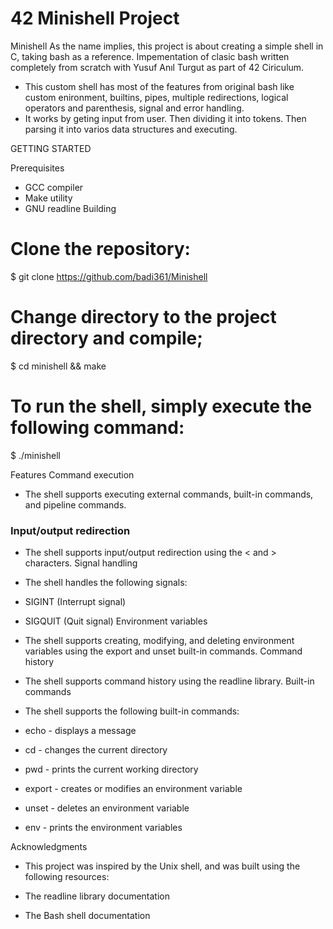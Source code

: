 # 42 Minishell Project

Minishell
As the name implies, this project is about creating a simple shell in C, taking bash as a reference. Impementation of clasic bash written completely from scratch with Yusuf Anıl Turgut as part of 42 Ciriculum.

  * This custom shell has most of the features from original bash like custom enironment, builtins, pipes, multiple redirections, logical operators and parenthesis, signal and error      handling.
  * It works by geting input from user. Then dividing it into tokens. Then parsing it into varios data structures and executing.

GETTING STARTED

Prerequisites
  * GCC compiler
  * Make utility
  * GNU readline
Building

# Clone the repository:
$ git clone https://github.com/badi361/Minishell

# Change directory to the project directory and compile;
$ cd minishell && make

# To run the shell, simply execute the following command:
$ ./minishell

Features
Command execution
  * The shell supports executing external commands, built-in commands, and pipeline commands.
### Input/output redirection
  * The shell supports input/output redirection using the < and > characters.
Signal handling
  * The shell handles the following signals:

  * SIGINT (Interrupt signal)
  * SIGQUIT (Quit signal)
Environment variables
  * The shell supports creating, modifying, and deleting environment variables using the export and unset built-in commands.
Command history
  * The shell supports command history using the readline library.
Built-in commands
  * The shell supports the following built-in commands:

  * echo - displays a message
  * cd - changes the current directory
  * pwd - prints the current working directory
  * export - creates or modifies an environment variable
  * unset - deletes an environment variable
  * env - prints the environment variables

Acknowledgments

  * This project was inspired by the Unix shell, and was built using the following resources:

  * The readline library documentation
  * The Bash shell documentation
